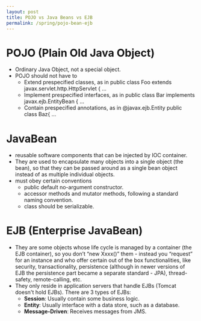 ```yaml
---
layout: post
title: POJO vs Java Beans vs EJB
permalink: /spring/pojo-bean-ejb
---
```


# POJO (Plain Old Java Object) 
- Ordinary Java Object, not a special object.
- POJO should not have to
  - Extend prespecified classes, as in public class Foo extends javax.servlet.http.HttpServlet { ...
  - Implement prespecified interfaces, as in public class Bar implements javax.ejb.EntityBean { ...
  - Contain prespecified annotations, as in @javax.ejb.Entity public class Baz{ ...

# JavaBean
-	reusable software components that can be injected by IOC container.
-	They are used to encapsulate many objects into a single object (the bean), so that they can be passed around as a single bean object instead of as multiple individual objects. 
-	must obey certain conventions
    -	public default no-argument constructor.
    -	accessor methods and mutator methods, following a standard naming convention.
    -	class should be serializable.

# EJB (Enterprise JavaBean)
-	They are some objects whose life cycle is managed by a container (the EJB container), so you don’t “new Xxxx()” them - instead you “request” for an instance and who offer certain out of the box functionalities, like security, transactionality, persistence (although in newer versions of EJB the persistence part became a separate standard - JPA), thread-safety, remote-calling, etc.
-	They only reside in application servers that handle EJBs (Tomcat doesn't hold EJBs). There are 3 types of EJBs:
    -	**Session**: Usually contain some business logic.
    -	**Entity**: Usually interface with a data store, such as a database.
    -	**Message-Driven**: Receives messages from JMS.